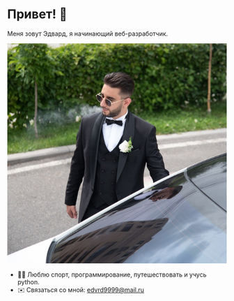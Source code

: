 # Привет! 👋

Меня зовут Эдвард, я начинающий веб-разработчик.

![Моё фото](photo.jpg)

- 🧑‍💻 Люблю спорт, программирование, путешествовать и учусь python.
- ✉️ Связаться со мной: edvrd9999@mail.ru